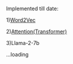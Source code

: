 Implemented till date:

1)[Word2Vec](https://github.com/hello979/Word2Vec)

2)[Attention(Transformer)](https://github.com/hello979/Attention-Implement)

3)Llama-2-7b

...loading
